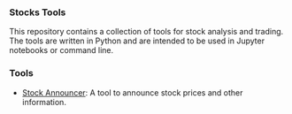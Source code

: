 ### Stocks Tools

This repository contains a collection of tools for stock analysis and trading. 
The tools are written in Python and are intended to be used in Jupyter notebooks or command line.

### Tools
- [Stock Announcer](./stock-announcer/README.md): A tool to announce stock prices and other information.
